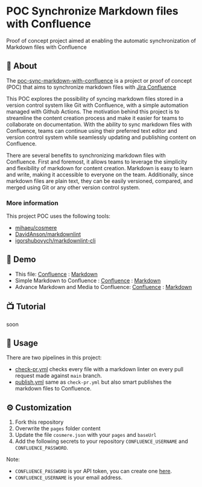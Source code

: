 # POC Synchronize Markdown files with Confluence

Proof of concept project aimed at enabling the automatic synchronization of Markdown files with Confluence

## 🔮 About

The [poc-sync-markdown-with-confluence](https://github.com/UlisesGascon/poc-sync-markdown-with-confluence) is a project or proof of concept (POC) that aims to synchronize markdown files with [Jira Confluence](https://www.atlassian.com/software/confluence)

This POC explores the possibility of syncing markdown files stored in a version control system like Git with Confluence, with a simple automation managed with Github Actions. The motivation behind this project is to streamline the content creation process and make it easier for teams to collaborate on documentation. With the ability to sync markdown files with Confluence, teams can continue using their preferred text editor and version control system while seamlessly updating and publishing content on Confluence.

There are several benefits to synchronizing markdown files with Confluence. First and foremost, it allows teams to leverage the simplicity and flexibility of markdown for content creation. Markdown is easy to learn and write, making it accessible to everyone on the team. Additionally, since markdown files are plain text, they can be easily versioned, compared, and merged using Git or any other version control system.

### More information

This project POC uses the following tools:

- [mihaeu/cosmere](https://github.com/mihaeu/cosmere)
- [DavidAnson/markdownlint](https://github.com/DavidAnson/markdownlint)
- [igorshubovych/markdownlint-cli](https://github.com/igorshubovych/markdownlint-cli)

## 🧐 Demo

- This file: [Confluence](https://ulisesgascondemo.atlassian.net/wiki/spaces/syncmkdown/pages/360554/Sync+Markdown+files+with+Confluence) : [Markdown](https://github.com/UlisesGascon/poc-sync-markdown-with-confluence/blob/main/README.md)
- Simple Markdown to Confluence : [Confluence](https://ulisesgascondemo.atlassian.net/wiki/spaces/syncmkdown/pages/360561/Demo+Page+1+-+Simple+Markdown+to+Confluence) : [Markdown](https://github.com/UlisesGascon/poc-sync-markdown-with-confluence/blob/main/pages/demo1.md)
- Advance Markdown and Media to Confluence: [Confluence](https://ulisesgascondemo.atlassian.net/wiki/spaces/syncmkdown/pages/360568/Demo+Page+2+-+Advance+Markdown+and+Media+to+Confluence) : [Markdown](https://github.com/UlisesGascon/poc-sync-markdown-with-confluence/blob/main/pages/demo2.md)

## 📺 Tutorial

soon

## 📡 Usage

There are two pipelines in this project:

- [check-pr.yml](https://github.com/UlisesGascon/poc-sync-markdown-with-confluence/blob/main/.github/workflows/check-pr.yml) checks every file with a markdown linter on every pull request made against `main` branch.
- [publish.yml](https://github.com/UlisesGascon/poc-sync-markdown-with-confluence/blob/main/.github/workflows/publish.yml) same as `check-pr.yml` but also smart publishes the markdown files to Confluence.

## ⚙️ Customization

1. Fork this repository
2. Overwrite the `pages` folder content
3. Update the file `cosmere.json` with your `pages` and `baseUrl`
4. Add the following secrets to your repository `CONFLUENCE_USERNAME` and `CONFLUENCE_PASSWORD`.

Note:

- `CONFLUENCE_PASSWORD` is yor API token, you can create one [here](https://id.atlassian.com/manage-profile/security/api-tokens).
- `CONFLUENCE_USERNAME` is your email address.
